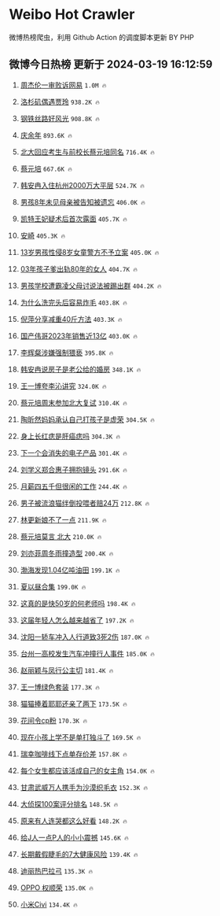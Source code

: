 # Weibo Hot Crawler 



微博热榜爬虫，利用 Github Action 的调度脚本更新 BY PHP 


## 微博今日热榜 更新于 2024-03-19 16:12:59 
1. [周杰伦一审败诉网易](https://s.weibo.com/weibo?q=%23%E5%91%A8%E6%9D%B0%E4%BC%A6%E4%B8%80%E5%AE%A1%E8%B4%A5%E8%AF%89%E7%BD%91%E6%98%93%23&t=31&band_rank=1&Refer=top) `1.0M 🔥` 

1. [洛杉矶偶遇贾玲](https://s.weibo.com/weibo?q=%23%E6%B4%9B%E6%9D%89%E7%9F%B6%E5%81%B6%E9%81%87%E8%B4%BE%E7%8E%B2%23&t=31&band_rank=2&Refer=top) `938.2K 🔥` 

1. [钢铁丝路好风光](https://s.weibo.com/weibo?q=%23%E9%92%A2%E9%93%81%E4%B8%9D%E8%B7%AF%E5%A5%BD%E9%A3%8E%E5%85%89%23&t=31&band_rank=3&Refer=top) `908.8K 🔥` 

1. [庆余年](https://s.weibo.com/weibo?q=%E5%BA%86%E4%BD%99%E5%B9%B4&t=31&band_rank=4&Refer=top) `893.6K 🔥` 

1. [北大回应考生与前校长蔡元培同名](https://s.weibo.com/weibo?q=%23%E5%8C%97%E5%A4%A7%E5%9B%9E%E5%BA%94%E8%80%83%E7%94%9F%E4%B8%8E%E5%89%8D%E6%A0%A1%E9%95%BF%E8%94%A1%E5%85%83%E5%9F%B9%E5%90%8C%E5%90%8D%23&t=31&band_rank=5&Refer=top) `716.4K 🔥` 

1. [蔡元培](https://s.weibo.com/weibo?q=%E8%94%A1%E5%85%83%E5%9F%B9&t=31&band_rank=6&Refer=top) `667.6K 🔥` 

1. [韩安冉入住杭州2000万大平层](https://s.weibo.com/weibo?q=%23%E9%9F%A9%E5%AE%89%E5%86%89%E5%85%A5%E4%BD%8F%E6%9D%AD%E5%B7%9E2000%E4%B8%87%E5%A4%A7%E5%B9%B3%E5%B1%82%23&t=31&band_rank=7&Refer=top) `524.7K 🔥` 

1. [男孩8年未见母亲被告知被遗忘](https://s.weibo.com/weibo?q=%23%E7%94%B7%E5%AD%A98%E5%B9%B4%E6%9C%AA%E8%A7%81%E6%AF%8D%E4%BA%B2%E8%A2%AB%E5%91%8A%E7%9F%A5%E8%A2%AB%E9%81%97%E5%BF%98%23&t=31&band_rank=8&Refer=top) `406.0K 🔥` 

1. [凯特王妃疑术后首次露面](https://s.weibo.com/weibo?q=%23%E5%87%AF%E7%89%B9%E7%8E%8B%E5%A6%83%E7%96%91%E6%9C%AF%E5%90%8E%E9%A6%96%E6%AC%A1%E9%9C%B2%E9%9D%A2%23&t=31&band_rank=9&Refer=top) `405.7K 🔥` 

1. [安崎](https://s.weibo.com/weibo?q=%E5%AE%89%E5%B4%8E&t=31&band_rank=10&Refer=top) `405.3K 🔥` 

1. [13岁男孩性侵8岁女童警方不予立案](https://s.weibo.com/weibo?q=%2313%E5%B2%81%E7%94%B7%E5%AD%A9%E6%80%A7%E4%BE%B58%E5%B2%81%E5%A5%B3%E7%AB%A5%E8%AD%A6%E6%96%B9%E4%B8%8D%E4%BA%88%E7%AB%8B%E6%A1%88%23&t=31&band_rank=11&Refer=top) `405.0K 🔥` 

1. [03年孩子爹出轨80年的女人](https://s.weibo.com/weibo?q=%2303%E5%B9%B4%E5%AD%A9%E5%AD%90%E7%88%B9%E5%87%BA%E8%BD%A880%E5%B9%B4%E7%9A%84%E5%A5%B3%E4%BA%BA%23&t=31&band_rank=12&Refer=top) `404.7K 🔥` 

1. [男孩学校遭霸凌父母讨说法被踢出群](https://s.weibo.com/weibo?q=%23%E7%94%B7%E5%AD%A9%E5%AD%A6%E6%A0%A1%E9%81%AD%E9%9C%B8%E5%87%8C%E7%88%B6%E6%AF%8D%E8%AE%A8%E8%AF%B4%E6%B3%95%E8%A2%AB%E8%B8%A2%E5%87%BA%E7%BE%A4%23&t=31&band_rank=13&Refer=top) `404.2K 🔥` 

1. [为什么洗完头后容易炸毛](https://s.weibo.com/weibo?q=%23%E4%B8%BA%E4%BB%80%E4%B9%88%E6%B4%97%E5%AE%8C%E5%A4%B4%E5%90%8E%E5%AE%B9%E6%98%93%E7%82%B8%E6%AF%9B%23&t=31&band_rank=14&Refer=top) `403.8K 🔥` 

1. [倪萍分享减重40斤方法](https://s.weibo.com/weibo?q=%23%E5%80%AA%E8%90%8D%E5%88%86%E4%BA%AB%E5%87%8F%E9%87%8D40%E6%96%A4%E6%96%B9%E6%B3%95%23&t=31&band_rank=15&Refer=top) `403.3K 🔥` 

1. [国产伟哥2023年销售近13亿](https://s.weibo.com/weibo?q=%23%E5%9B%BD%E4%BA%A7%E4%BC%9F%E5%93%A52023%E5%B9%B4%E9%94%80%E5%94%AE%E8%BF%9113%E4%BA%BF%23&t=31&band_rank=16&Refer=top) `403.0K 🔥` 

1. [李辉粲涉嫌强制猥亵](https://s.weibo.com/weibo?q=%23%E6%9D%8E%E8%BE%89%E7%B2%B2%E6%B6%89%E5%AB%8C%E5%BC%BA%E5%88%B6%E7%8C%A5%E4%BA%B5%23&t=31&band_rank=17&Refer=top) `395.8K 🔥` 

1. [韩安冉说房子是老公给的婚房](https://s.weibo.com/weibo?q=%23%E9%9F%A9%E5%AE%89%E5%86%89%E8%AF%B4%E6%88%BF%E5%AD%90%E6%98%AF%E8%80%81%E5%85%AC%E7%BB%99%E7%9A%84%E5%A9%9A%E6%88%BF%23&t=31&band_rank=18&Refer=top) `348.1K 🔥` 

1. [王一博夸李沁讲究](https://s.weibo.com/weibo?q=%23%E7%8E%8B%E4%B8%80%E5%8D%9A%E5%A4%B8%E6%9D%8E%E6%B2%81%E8%AE%B2%E7%A9%B6%23&t=31&band_rank=19&Refer=top) `324.0K 🔥` 

1. [蔡元培周末参加北大复试](https://s.weibo.com/weibo?q=%23%E8%94%A1%E5%85%83%E5%9F%B9%E5%91%A8%E6%9C%AB%E5%8F%82%E5%8A%A0%E5%8C%97%E5%A4%A7%E5%A4%8D%E8%AF%95%23&t=31&band_rank=20&Refer=top) `310.4K 🔥` 

1. [陶昕然妈妈承认自己打孩子是虚荣](https://s.weibo.com/weibo?q=%23%E9%99%B6%E6%98%95%E7%84%B6%E5%A6%88%E5%A6%88%E6%89%BF%E8%AE%A4%E8%87%AA%E5%B7%B1%E6%89%93%E5%AD%A9%E5%AD%90%E6%98%AF%E8%99%9A%E8%8D%A3%23&t=31&band_rank=21&Refer=top) `304.5K 🔥` 

1. [身上长红痣是肝癌痣吗](https://s.weibo.com/weibo?q=%23%E8%BA%AB%E4%B8%8A%E9%95%BF%E7%BA%A2%E7%97%A3%E6%98%AF%E8%82%9D%E7%99%8C%E7%97%A3%E5%90%97%23&t=31&band_rank=22&Refer=top) `304.3K 🔥` 

1. [下一个会消失的电子产品](https://s.weibo.com/weibo?q=%23%E4%B8%8B%E4%B8%80%E4%B8%AA%E4%BC%9A%E6%B6%88%E5%A4%B1%E7%9A%84%E7%94%B5%E5%AD%90%E4%BA%A7%E5%93%81%23&t=31&band_rank=23&Refer=top) `301.4K 🔥` 

1. [刘学义郑合惠子拥抱镜头](https://s.weibo.com/weibo?q=%23%E5%88%98%E5%AD%A6%E4%B9%89%E9%83%91%E5%90%88%E6%83%A0%E5%AD%90%E6%8B%A5%E6%8A%B1%E9%95%9C%E5%A4%B4%23&t=31&band_rank=24&Refer=top) `291.6K 🔥` 

1. [月薪四五千但很闲的工作](https://s.weibo.com/weibo?q=%23%E6%9C%88%E8%96%AA%E5%9B%9B%E4%BA%94%E5%8D%83%E4%BD%86%E5%BE%88%E9%97%B2%E7%9A%84%E5%B7%A5%E4%BD%9C%23&t=31&band_rank=25&Refer=top) `244.4K 🔥` 

1. [男子被流浪猫绊倒投喂者赔24万](https://s.weibo.com/weibo?q=%23%E7%94%B7%E5%AD%90%E8%A2%AB%E6%B5%81%E6%B5%AA%E7%8C%AB%E7%BB%8A%E5%80%92%E6%8A%95%E5%96%82%E8%80%85%E8%B5%9424%E4%B8%87%23&t=31&band_rank=26&Refer=top) `212.8K 🔥` 

1. [林更新娘不了一点](https://s.weibo.com/weibo?q=%23%E6%9E%97%E6%9B%B4%E6%96%B0%E5%A8%98%E4%B8%8D%E4%BA%86%E4%B8%80%E7%82%B9%23&t=31&band_rank=27&Refer=top) `211.9K 🔥` 

1. [蔡元培莫言 北大](https://s.weibo.com/weibo?q=%E8%94%A1%E5%85%83%E5%9F%B9%E8%8E%AB%E8%A8%80%20%E5%8C%97%E5%A4%A7&t=31&band_rank=28&Refer=top) `210.0K 🔥` 

1. [刘亦菲周冬雨撞造型](https://s.weibo.com/weibo?q=%23%E5%88%98%E4%BA%A6%E8%8F%B2%E5%91%A8%E5%86%AC%E9%9B%A8%E6%92%9E%E9%80%A0%E5%9E%8B%23&t=31&band_rank=29&Refer=top) `200.4K 🔥` 

1. [渤海发现1.04亿吨油田](https://s.weibo.com/weibo?q=%23%E6%B8%A4%E6%B5%B7%E5%8F%91%E7%8E%B01.04%E4%BA%BF%E5%90%A8%E6%B2%B9%E7%94%B0%23&t=31&band_rank=30&Refer=top) `199.1K 🔥` 

1. [夏以昼合集](https://s.weibo.com/weibo?q=%E5%A4%8F%E4%BB%A5%E6%98%BC%E5%90%88%E9%9B%86&t=31&band_rank=31&Refer=top) `199.0K 🔥` 

1. [这真的是快50岁的何老师吗](https://s.weibo.com/weibo?q=%23%E8%BF%99%E7%9C%9F%E7%9A%84%E6%98%AF%E5%BF%AB50%E5%B2%81%E7%9A%84%E4%BD%95%E8%80%81%E5%B8%88%E5%90%97%23&t=31&band_rank=32&Refer=top) `198.4K 🔥` 

1. [这届年轻人怎么越来越省了](https://s.weibo.com/weibo?q=%23%E8%BF%99%E5%B1%8A%E5%B9%B4%E8%BD%BB%E4%BA%BA%E6%80%8E%E4%B9%88%E8%B6%8A%E6%9D%A5%E8%B6%8A%E7%9C%81%E4%BA%86%23&t=31&band_rank=33&Refer=top) `197.2K 🔥` 

1. [沈阳一轿车冲入人行道致3死2伤](https://s.weibo.com/weibo?q=%23%E6%B2%88%E9%98%B3%E4%B8%80%E8%BD%BF%E8%BD%A6%E5%86%B2%E5%85%A5%E4%BA%BA%E8%A1%8C%E9%81%93%E8%87%B43%E6%AD%BB2%E4%BC%A4%23&t=31&band_rank=34&Refer=top) `187.0K 🔥` 

1. [台州一高校发生汽车冲撞行人事件](https://s.weibo.com/weibo?q=%23%E5%8F%B0%E5%B7%9E%E4%B8%80%E9%AB%98%E6%A0%A1%E5%8F%91%E7%94%9F%E6%B1%BD%E8%BD%A6%E5%86%B2%E6%92%9E%E8%A1%8C%E4%BA%BA%E4%BA%8B%E4%BB%B6%23&t=31&band_rank=35&Refer=top) `185.0K 🔥` 

1. [赵丽颖与凤行公主切](https://s.weibo.com/weibo?q=%23%E8%B5%B5%E4%B8%BD%E9%A2%96%E4%B8%8E%E5%87%A4%E8%A1%8C%E5%85%AC%E4%B8%BB%E5%88%87%23&t=31&band_rank=36&Refer=top) `181.4K 🔥` 

1. [王一博绿色套装](https://s.weibo.com/weibo?q=%23%E7%8E%8B%E4%B8%80%E5%8D%9A%E7%BB%BF%E8%89%B2%E5%A5%97%E8%A3%85%23&t=31&band_rank=37&Refer=top) `177.3K 🔥` 

1. [猫猫捧着耶耶还亲了两下](https://s.weibo.com/weibo?q=%E7%8C%AB%E7%8C%AB%E6%8D%A7%E7%9D%80%E8%80%B6%E8%80%B6%E8%BF%98%E4%BA%B2%E4%BA%86%E4%B8%A4%E4%B8%8B&t=31&band_rank=38&Refer=top) `173.5K 🔥` 

1. [花间令cp粉](https://s.weibo.com/weibo?q=%23%E8%8A%B1%E9%97%B4%E4%BB%A4cp%E7%B2%89%23&t=31&band_rank=39&Refer=top) `170.3K 🔥` 

1. [现在小孩上学不是单打独斗了](https://s.weibo.com/weibo?q=%23%E7%8E%B0%E5%9C%A8%E5%B0%8F%E5%AD%A9%E4%B8%8A%E5%AD%A6%E4%B8%8D%E6%98%AF%E5%8D%95%E6%89%93%E7%8B%AC%E6%96%97%E4%BA%86%23&t=31&band_rank=40&Refer=top) `169.5K 🔥` 

1. [瑞幸咖啡线下点单存价差](https://s.weibo.com/weibo?q=%23%E7%91%9E%E5%B9%B8%E5%92%96%E5%95%A1%E7%BA%BF%E4%B8%8B%E7%82%B9%E5%8D%95%E5%AD%98%E4%BB%B7%E5%B7%AE%23&t=31&band_rank=41&Refer=top) `157.8K 🔥` 

1. [每个女生都应该活成自己的女主角](https://s.weibo.com/weibo?q=%23%E6%AF%8F%E4%B8%AA%E5%A5%B3%E7%94%9F%E9%83%BD%E5%BA%94%E8%AF%A5%E6%B4%BB%E6%88%90%E8%87%AA%E5%B7%B1%E7%9A%84%E5%A5%B3%E4%B8%BB%E8%A7%92%23&t=31&band_rank=42&Refer=top) `154.0K 🔥` 

1. [甘肃武威万人携手为沙漠织毛衣](https://s.weibo.com/weibo?q=%23%E7%94%98%E8%82%83%E6%AD%A6%E5%A8%81%E4%B8%87%E4%BA%BA%E6%90%BA%E6%89%8B%E4%B8%BA%E6%B2%99%E6%BC%A0%E7%BB%87%E6%AF%9B%E8%A1%A3%23&t=31&band_rank=43&Refer=top) `152.3K 🔥` 

1. [大侦探100案评分排名](https://s.weibo.com/weibo?q=%23%E5%A4%A7%E4%BE%A6%E6%8E%A2100%E6%A1%88%E8%AF%84%E5%88%86%E6%8E%92%E5%90%8D%23&t=31&band_rank=44&Refer=top) `148.5K 🔥` 

1. [原来有人连哭都这么好看](https://s.weibo.com/weibo?q=%E5%8E%9F%E6%9D%A5%E6%9C%89%E4%BA%BA%E8%BF%9E%E5%93%AD%E9%83%BD%E8%BF%99%E4%B9%88%E5%A5%BD%E7%9C%8B&t=31&band_rank=45&Refer=top) `148.2K 🔥` 

1. [给J人一点P人的小小震撼](https://s.weibo.com/weibo?q=%23%E7%BB%99J%E4%BA%BA%E4%B8%80%E7%82%B9P%E4%BA%BA%E7%9A%84%E5%B0%8F%E5%B0%8F%E9%9C%87%E6%92%BC%23&t=31&band_rank=46&Refer=top) `145.6K 🔥` 

1. [长期戴假睫毛的7大健康风险](https://s.weibo.com/weibo?q=%23%E9%95%BF%E6%9C%9F%E6%88%B4%E5%81%87%E7%9D%AB%E6%AF%9B%E7%9A%847%E5%A4%A7%E5%81%A5%E5%BA%B7%E9%A3%8E%E9%99%A9%23&t=31&band_rank=47&Refer=top) `139.4K 🔥` 

1. [迪丽热巴拉弓](https://s.weibo.com/weibo?q=%23%E8%BF%AA%E4%B8%BD%E7%83%AD%E5%B7%B4%E6%8B%89%E5%BC%93%23&t=31&band_rank=48&Refer=top) `135.3K 🔥` 

1. [OPPO 权顺荣](https://s.weibo.com/weibo?q=OPPO%20%E6%9D%83%E9%A1%BA%E8%8D%A3&t=31&band_rank=49&Refer=top) `135.0K 🔥` 

1. [小米Civi](https://s.weibo.com/weibo?q=%E5%B0%8F%E7%B1%B3Civi&t=31&band_rank=50&Refer=top) `134.4K 🔥` 

